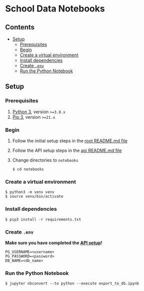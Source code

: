 # School Data Notebooks <!-- omit in toc -->

## Contents <!-- omit in toc -->

- [Setup](#setup)
  - [Prerequisites](#prerequisites)
  - [Begin](#begin)
  - [Create a virtual environment](#create-a-virtual-environment)
  - [Install dependencies](#install-dependencies)
  - [Create `.env`](#create-env)
  - [Run the Python Notebook](#run-the-python-notebook)

## Setup

### Prerequisites

1. [Python 3](https://www.python.org/), version `>=3.8.x`
2. [Pip 3](https://pip.pypa.io/), version `>=21.x`

### Begin

1. Follow the initial setup steps in the [root README.md file](/README.md#setup)
2. Follow the API setup steps in the [api README.md file](/api/README.md#setup)
3. Change directories to `notebooks`

   ```shell
   $ cd notebooks
   ```

### Create a virtual environment

```shell
$ python3 -m venv venv
$ source venv/bin/activate
```

### Install dependencies

```shell
$ pip3 install -r requirements.txt
```

### Create `.env`

**Make sure you have completed the [API setup](/api/README.md#setup)!**

```text
PG_USERNAME=<username>
PG_PASSWORD=<password>
DB_NAME=<db_name>
```

### Run the Python Notebook

```shell
$ jupyter nbconvert --to python --execute export_to_db.ipynb
```
